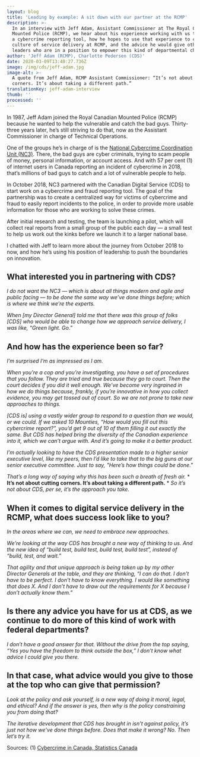 ```yaml
---
layout: blog
title: 'Leading by example: A sit down with our partner at the RCMP'
description: >-
  In an interview with Jeff Adam, Assistant Commissioner at The Royal Canadian
  Mounted Police (RCMP), we hear about his experience working with us to launch
  a cybercrime reporting tool, how he hopes to use that experience to change the
  culture of service delivery at RCMP, and the advice he would give other
  leaders who are in a position to empower this kind of departmental change.
author: 'Jeff Adam (RCMP), Charlotte Pedersen (CDS)'
date: 2020-03-09T13:40:27.736Z
image: /img/cds/jeff-adam.jpg
image-alt: >-
  A quote from Jeff Adam, RCMP Assistant Commissioner: “It’s not about cutting
  corners. It’s about taking a different path.”
translationKey: jeff-adam-interview
thumb: ''
processed: ''
---
```

In 1987, Jeff Adam joined the Royal Canadian Mounted Police (RCMP) because he wanted to help the vulnerable and catch the bad guys. Thirty-three years later, he’s still striving to do that, now as the Assistant Commissioner in charge of Technical Operations. 

One of the groups he’s in charge of is the [National Cybercrime Coordination Unit (NC3)](http://www.rcmp-grc.gc.ca/en/the-national-cybercrime-coordination-unit-nc3). There, the bad guys are cyber criminals, trying to scam people of money, personal information, or account access. And with 57 per cent (1) of internet users in Canada reporting an incident of cybercrime in 2018, that’s millions of bad guys to catch and a lot of vulnerable people to help.  

In October 2018, NC3 partnered with the Canadian Digital Service (CDS) to start work on a cybercrime and fraud reporting tool. The goal of the partnership was to create a centralized way for victims of cybercrime and fraud to easily report incidents to the police, in order to provide more usable information for those who are working to solve these crimes.

After initial research and testing, the team is launching a pilot, which will collect real reports from a small group of the public each day — a small test to help us work out the kinks before we launch it to a larger national base.  

I chatted with Jeff to learn more about the journey from October 2018 to now, and how he’s using his position of leadership to push the boundaries on innovation.

## What interested you in partnering with CDS?

*I do not want the NC3 — which is about all things modern and agile and public facing —  to be done the same way we’ve done things before; which is where we think we’re the experts.* 

*When [my Director General] told me that there was this group of folks [CDS] who would be able to change how we approach service delivery, I was like, “Green light. Go.”*

## And how has the experience been so far?

*I’m surprised I’m as impressed as I am.* 

*When you’re a cop and you’re investigating, you have a set of procedures that you follow. They are tried and true because they go to court. Then the court decides if you did it well enough. We’ve become very ingrained in how we do things because, frankly, if you’re innovative in how you collect evidence, you may get tossed out of court. So we are not prone to take new approaches to things.* 

*[CDS is] using a vastly wider group to respond to a question than we would, or we could. If we asked 10 Mounties, “How would you fill out this cybercrime report?”, you’d get 9 out of 10 of them filling it out exactly the same. But CDS has helped bring the diversity of the Canadian experience into it, which we can’t argue with. And it’s going to make it a better product.* 

*I’m actually looking to have the CDS presentation made to a higher senior executive level, like my peers, then I’d like to take that to the big guns at our senior executive committee. Just to say, "Here’s how things could be done."* 

*That’s a long way of saying why this has been such a breath of fresh air.* * **It’s not about cutting corners. It’s about taking a different path.** * *So it’s not about CDS, per se, it’s the approach you take.* 

## When it comes to digital service delivery in the RCMP, what does success look like to you?

*In the areas where we can, we need to embrace new approaches.* 

*We’re looking at the way CDS has brought a new way of thinking to us. And the new idea of “build test, build test, build test, build test”, instead of “build, test, and wait.”* 

*That agility and that unique approach is being taken up by my other Director Generals at the table, and they are thinking, “I can do that. I don’t have to be perfect. I don’t have to know everything. I would like something that does X. And I don’t have to draw out the requirements for X because I don’t actually know them.”*

## Is there any advice you have for us at CDS, as we continue to do more of this kind of work with federal departments?

*I don’t have a good answer for that. Without the drive from the top saying, “Yes you have the freedom to think outside the box,” I don’t know what advice I could give you there.*

## In that case, what advice would you give to those at the top who can give that permission?

*Look at the policy and ask yourself, is a new way of doing it moral, legal, and ethical? 
And if the answer is yes, then why is the policy constraining you from doing that?*

*The iterative development that CDS has brought in isn’t against policy, it’s just not how we’ve done things before. Does that make it wrong? No. Then let’s try it.*


Sources: (1) [Cybercrime in Canada, Statistics Canada](https://www150.statcan.gc.ca/n1/pub/89-28-0001/2018001/article/00015-eng.htm) 
